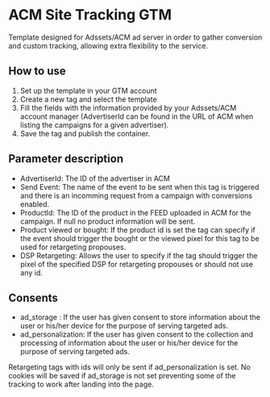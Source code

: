 # ACM Site Tracking GTM

Template designed for Adssets/ACM ad server in order to gather conversion and custom tracking, allowing extra flexibility to the service.

## How to use

1. Set up the template in your GTM account
2. Create a new tag and select the template
3. Fill the fields with the information provided by your Adssets/ACM account manager (AdvertiserId can be found in the URL of ACM when listing the campaigns for a given advertiser).
4. Save the tag and publish the container.

## Parameter description

- AdvertiserId: The ID of the advertiser in ACM
- Send Event: The name of the event to be sent when this tag is triggered and there is an incomming request from a campaign with conversions enabled.
- ProductId: The ID of the product in the FEED uploaded in ACM for the campaign. If null no product information will be sent.
- Product viewed or bought: If the product id is set the tag can specify if the event should trigger the bought or the viewed pixel for this tag to be used for retargeting propouses.
- DSP Retargeting: Allows the user to specify if the tag should trigger the pixel of the specified DSP for retargeting propouses or should not use any id.

## Consents

- ad_storage : If the user has given consent to store information about the user or his/her device for the purpose of serving targeted ads.
- ad_personalization: If the user has given consent to the collection and processing of information about the user or his/her device for the purpose of serving targeted ads.

Retargeting tags with ids will only be sent if ad_personalization is set.
No cookies will be saved if ad_storage is not set preventing some of the tracking to work after landing into the page.



